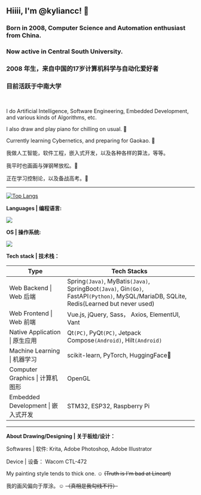 ## Hiiii, I'm @kyliancc! 👋

### Born in 2008, Computer Science and Automation enthusiast from China.

### Now active in Central South University.

### 2008 年生，来自中国的17岁计算机科学与自动化爱好者

### 目前活跃于中南大学

<br>

I do Artificial Intelligence, Software Engineering, Embedded Development, and various kinds of Algorithms, etc.

I also draw and play piano for chilling on usual. 🥳

Currently learning Cybernetics, and preparing for Gaokao. 🫡

我做人工智能，软件工程，嵌入式开发，以及各种各样的算法，等等。

我平时也画画与弹钢琴放松。🥳

正在学习控制论，以及备战高考。🫡

---

[![Top Langs](https://github-readme-stats.vercel.app/api/top-langs/?username=kyliancc&layout=compact&hide=Jupyter%20Notebook,jupyter&langs_count=8)](https://github.com/anuraghazra/github-readme-stats)

**Languages | 编程语言:**

[![](https://skillicons.dev/icons?i=c,cpp,cs,java,html,css,js,ts,py,go,kotlin)](https://skillicons.dev)

**OS | 操作系统:**

[![](https://skillicons.dev/icons?i=arch,windows)](https://skillicons.dev)

**Tech stack | 技术栈：**

| Type | Tech Stacks |
| --- | --- |
| Web Backend \| Web 后端 | Spring`(Java)`, MyBatis`(Java)`, SpringBoot`(Java)`, Gin`(Go)`, FastAPI`(Python)`, MySQL/MariaDB, SQLite, Redis(Learned but never used) |
| Web Frontend \| Web 前端 | Vue.js, jQuery, Sass， Axios, ElementUI, Vant |
| Native Application \| 原生应用 | Qt`(PC)`, PyQt`(PC)`, Jetpack Compose`(Android)`, Hilt`(Android)` |
| Machine Learning \| 机器学习 | scikit-learn, PyTorch, HuggingFace🤗 |
| Computer Graphics \| 计算机图形 | OpenGL |
| Embedded Development \| 嵌入式开发 | STM32, ESP32, Raspberry Pi |

---

**About Drawing/Designing | 关于板绘/设计：**

Softwares | 软件: Krita, Adobe Photoshop, Adobe Illustrator

Device | 设备： Wacom CTL-472

My painting style tends to thick one. ☺️ ~~(Truth is I'm bad at Lineart)~~

我的画风偏向于厚涂。☺️ ~~（真相是我勾线不行）~~
